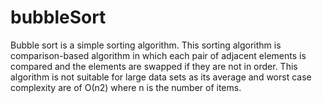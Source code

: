 # bubbleSort
Bubble sort is a simple sorting algorithm. 
This sorting algorithm is comparison-based algorithm in which each pair of adjacent elements is compared and the elements are swapped if they are not in order. 
This algorithm is not suitable for large data sets as its average and worst case complexity are of Ο(n2) where n is the number of items.

